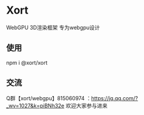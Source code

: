# Xort

WebGPU 3D渲染框架 
专为webgpu设计

## 使用
npm i @xort/xort  

## 交流

 Q群【xort/webgpu】815060974 ：https://jq.qq.com/?_wv=1027&k=piBNh32e
 欢迎大家参与进来